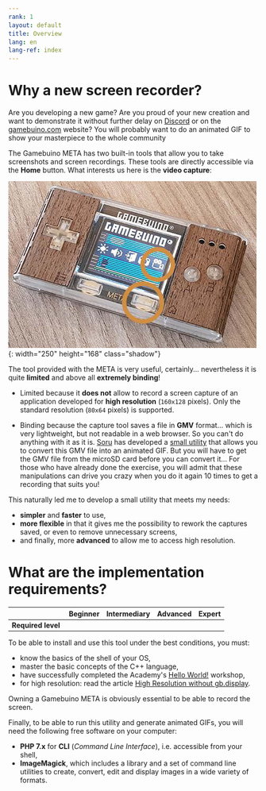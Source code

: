```yaml
---
rank: 1
layout: default
title: Overview
lang: en
lang-ref: index
---
```


# Why a new screen recorder?

Are you developing a new game? Are you proud of your new creation and want to demonstrate it without further delay on [Discord](https://discordapp.com/) or on the [gamebuino.com](https://gamebuino.com) website? You will probably want to do an animated GIF to show your masterpiece to the whole community <i class="far fa-smile"></i>

The Gamebuino META has two built-in tools that allow you to take screenshots and screen recordings. These tools are directly accessible via the **Home** <i class="fa fa-home"></i> button. What interests us here is the **video capture**:

![Native screen recording](../assets/figures/native-screen-recording-500x336.jpg){: width="250" height="168" class="shadow"}

The tool provided with the META is very useful, certainly... nevertheless it is quite **limited** and above all **extremely binding**!

- Limited because it **does not** allow to record a screen capture of an application developed for **high resolution** (`160x128` pixels). Only the standard resolution (`80x64` pixels) is supported.

- Binding because the capture tool saves a file in **GMV** format... which is very lightweight, but not readable in a web browser. So you can't do anything with it as it is. [Soru](https://gamebuino.com/@sorunome) has developed a [small utility](https://gamebuino.com/creations/gmv-to-gif-converter) that allows you to convert this GMV file into an animated GIF. But you will have to get the GMV file from the microSD card before you can convert it... For those who have already done the exercise, you will admit that these manipulations can drive you crazy when you do it again 10 times to get a recording that suits you!

This naturally led me to develop a small utility that meets my needs:

- **simpler** and **faster** to use,
- **more flexible** in that it gives me the possibility to rework the captures saved, or even to remove unnecessary screens,
- and finally, more **advanced** to allow me to access high resolution.


# What are the implementation requirements?

|                    |           Beginner           |           Intermediary             | Advanced | Expert |
|-------------------:|:----------------------------:|:----------------------------------:|:--------:|:------:|
| **Required level** | <i class="fas fa-check"></i> | <i class="fas fa-check faded"></i> |          |        |

To be able to install and use this tool under the best conditions, you must:

- know the basics of the shell of your OS,
- master the basic concepts of the C++ language,
- have successfully completed the Academy's [Hello World!](https://gamebuino.com/academy/workshop/make-your-very-first-games-with-pong/hello-world) workshop,
- for high resolution: read the article [High Resolution without gb.display](https://gamebuino.com/creations/high-resolution-without-gb-display).

Owning a Gamebuino META is obviously essential to be able to record the screen.

Finally, to be able to run this utility and generate animated GIFs, you will need the following free software on your computer:

- **PHP 7.x** for **CLI** (*Command Line Interface*), i.e. accessible from your shell,
- **ImageMagick**, which includes a library and a set of command line utilities to create, convert, edit and display images in a wide variety of formats.

